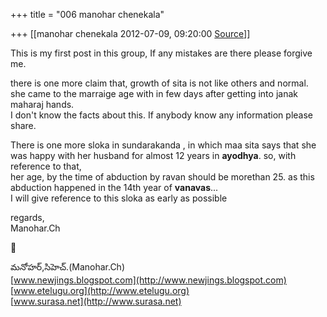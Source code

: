 +++
title = "006 manohar chenekala"

+++
[[manohar chenekala	2012-07-09, 09:20:00 [Source](https://groups.google.com/g/samskrita/c/6LeTBoPALsQ)]]



This is my first post in this group, If any mistakes are there please forgive me.  
  
there is one more claim that, growth of sita is not like others and normal. she came to the marraige age with in few days after getting into janak maharaj hands.  
I don't know the facts about this. If anybody know any information please share.  
  
There is one more sloka in sundarakanda , in which maa sita says that she was happy with her husband for almost 12 years in **ayodhya**. so, with reference to that,  
her age, by the time of abduction by ravan should be morethan 25. as this abduction happened in the 14th year of **vanavas**...  
I will give reference to this sloka as early as possible  
  
  
regards,  
Manohar.Ch



మనోహర్,సిహెచ్.(Manohar.Ch)  
[www.newjings.blogspot.com](http://www.newjings.blogspot.com)  
[www.etelugu.org](http://www.etelugu.org)  
[www.surasa.net](http://www.surasa.net)  
  

